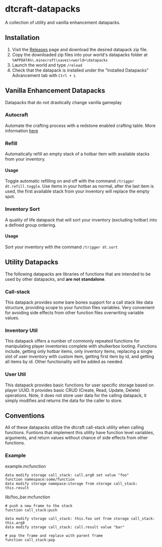 # dtcraft-datapacks

A collection of utility and vanilla enhancement datapacks.

## Installation

1. Visit the [Releases](https://github.com/dthigpen/dtcraft-datapacks/releases) page and download the desired datapack zip file.
2. Copy the downloaded zip files into your world's datapacks folder at `%APPDATA%\.minecraft\saves\<world>\datapacks`
3. Launch the world and type `/reload`
4. Check that the datapack is installed under the "Installed Datapacks" Advancement tab with `Ctrl + L`

## Vanilla Enhancement Datapacks
Datapacks that do not drastically change vanilla gameplay

### Autocraft
Automate the crafting process with a redstone enabled crafting table. More information [here](https://github.com/dthigpen/dtcraft-datapacks/blob/master/autocraft/README.md)

### Refill
Automatically refill an empty stack of a hotbar item with available stacks from your inventory.

#### Usage
Toggle automatic refilling on and off with the command `/trigger dt.refill.toggle`.
Use items in your hotbar as normal, after the last item is used, the first available stack from your inventory will replace the empty spot.

### Inventory Sort
A quality of life datapack that will sort your inventory (excluding hotbar) into a defined group ordering.

#### Usage
Sort your inventory with the command `/trigger dt.sort`

## Utility Datapacks
The following datapacks are libraries of functions that are intended to be used by other datapacks, and **are not standalone**.

### Call-stack
This datapack provides some bare bones support for a call stack like data structure, providing scope to your function files variables. Very convenient for avoiding side effects from other function files overwriting variable values.

### Inventory Util

This datapack offers a number of commonly repeated functions for manipulating player inventories complete with shulkerbox looting. Functions include, getting only hotbar items, only inventory items, replacing a single slot of user inventory with custom item, getting first item by id, and getting all items by id. Other functionality will be added as needed.

### User Util

This datapack provides basic functions for user specific storage based on player UUID. It provides basic CRUD (Create, Read, Update, Delete) operations. Note, it does not store user data for the calling datapack, it simply modifies and returns the data for the caller to store.


## Conventions
All of these datapacks utilize the dtcraft call-stack utility when calling functions. Funtions that implement this utility have function level variables, arguments, and return values without chance of side effects from other functions.

### Example
example.mcfunction
```
data modify storage call_stack: call.arg0 set value "foo"
function namespace:some/function
data modify storage namepace:storage from storage call_stack: this.result
```
lib/foo_bar.mcfunction
```
# push a new frame to the stack
function call_stack:push

data modify storage call_stack: this.foo set from storage call_stack: this.arg0
data modify storage call_stack: call.result value "bar"

# pop the frame and replace with parent frame
function call_stack:pop
```

